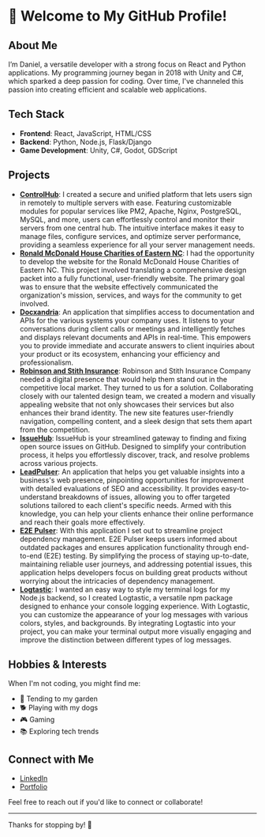 # 👋 Welcome to My GitHub Profile!

## About Me

I’m Daniel, a versatile developer with a strong focus on React and Python applications. My programming journey began in 2018 with Unity and C#, which sparked a deep passion for coding. Over time, I've channeled this passion into creating efficient and scalable web applications.

## Tech Stack

- **Frontend**: React, JavaScript, HTML/CSS
- **Backend**: Python, Node.js, Flask/Django
- **Game Development**: Unity, C#, Godot, GDScript

## Projects

- **[ControlHub](https://ofrepose.github.io/controlhubProduction/)**: I created a secure and unified platform that lets users sign in remotely to multiple servers with ease. Featuring customizable modules for popular services like PM2, Apache, Nginx, PostgreSQL, MySQL, and more, users can effortlessly control and monitor their servers from one central hub. The intuitive interface makes it easy to manage files, configure services, and optimize server performance, providing a seamless experience for all your server management needs.
- **[Ronald McDonald House Charities of Eastern NC](https://rmhcenc.org/)**: I had the opportunity to develop the website for the Ronald McDonald House Charities of Eastern NC. This project involved translating a comprehensive design packet into a fully functional, user-friendly website. The primary goal was to ensure that the website effectively communicated the organization's mission, services, and ways for the community to get involved.
- **[Docxandria](https://ofrepose.github.io/docxandria/)**: An application that simplifies access to documentation and APIs for the various systems your company uses. It listens to your conversations during client calls or meetings and intelligently fetches and displays relevant documents and APIs in real-time. This empowers you to provide immediate and accurate answers to client inquiries about your product or its ecosystem, enhancing your efficiency and professionalism.
- **[Robinson and Stith Insurance](https://www.robinsonstith.com/)**: Robinson and Stith Insurance Company needed a digital presence that would help them stand out in the competitive local market. They turned to us for a solution. Collaborating closely with our talented design team, we created a modern and visually appealing website that not only showcases their services but also enhances their brand identity. The new site features user-friendly navigation, compelling content, and a sleek design that sets them apart from the competition.
- **[IssueHub](https://ofrepose.github.io/Issue-Hub/)**: IssueHub is your streamlined gateway to finding and fixing open source issues on GitHub. Designed to simplify your contribution process, it helps you effortlessly discover, track, and resolve problems across various projects.
- **[LeadPulser](https://ofrepose.github.io/LeadPulser)**: An application that helps you get valuable insights into a business's web presence, pinpointing opportunities for improvement with detailed evaluations of SEO and accessibility. It provides easy-to-understand breakdowns of issues, allowing you to offer targeted solutions tailored to each client's specific needs. Armed with this knowledge, you can help your clients enhance their online performance and reach their goals more effectively.
- **[E2E Pulser](https://ofrepose.github.io/e2epulser/#/auth/sign-in)**: With this application I set out to streamline project dependency management. E2E Pulser keeps users informed about outdated packages and ensures application functionality through end-to-end (E2E) testing. By simplifying the process of staying up-to-date, maintaining reliable user journeys, and addressing potential issues, this application helps developers focus on building great products without worrying about the intricacies of dependency management.
- **[Logtastic](https://www.npmjs.com/package/@ofrepose/logtastic)**: I wanted an easy way to style my terminal logs for my Node.js backend, so I created Logtastic, a versatile npm package designed to enhance your console logging experience. With Logtastic, you can customize the appearance of your log messages with various colors, styles, and backgrounds. By integrating Logtastic into your project, you can make your terminal output more visually engaging and improve the distinction between different types of log messages.

## Hobbies & Interests

When I'm not coding, you might find me:
- 🌿 Tending to my garden
- 🐕 Playing with my dogs
- 🎮 Gaming
- 📚 Exploring tech trends

## Connect with Me

- [LinkedIn](https://www.linkedin.com/in/danielfpayne/)
- [Portfolio](https://ofrepose.github.io/)

Feel free to reach out if you'd like to connect or collaborate!

---

Thanks for stopping by! 🚀



<!---
DanielPDevelopment/DanielPDevelopment is a ✨ special ✨ repository because its `README.md` (this file) appears on your GitHub profile.
You can click the Preview link to take a look at your changes.
--->
